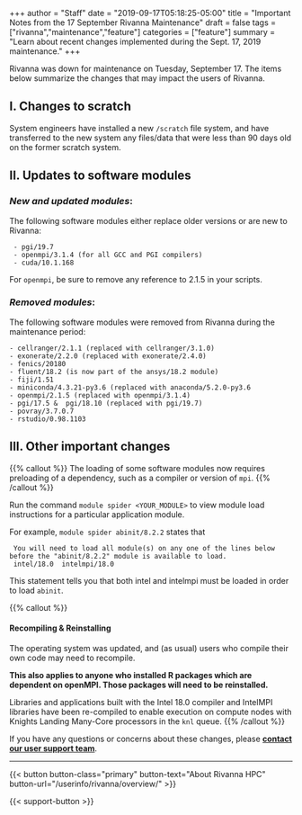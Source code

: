 +++
author = "Staff"
date = "2019-09-17T05:18:25-05:00"
title = "Important Notes from the 17 September Rivanna Maintenance"
draft = false
tags = ["rivanna","maintenance","feature"]
categories = ["feature"]
summary = "Learn about recent changes implemented during the Sept. 17, 2019 maintenance."
+++

<p class=lead>Rivanna was down for maintenance on Tuesday, September 17.  The items below summarize the changes that may impact the users of Rivanna.
</p>

## I.  **Changes to scratch**

System engineers have installed a new `/scratch` file system, and have transferred to the new system any files/data that were less than 90 days old on the former scratch system.

## II.  **Updates to software modules**
### _New and updated modules_:

The following software modules either replace older versions or are new to Rivanna: <br>

     - pgi/19.7
     - openmpi/3.1.4 (for all GCC and PGI compilers)
     - cuda/10.1.168

For `openmpi`, be sure to remove any reference to 2.1.5 in your scripts.

### _Removed modules_:

The following software modules were removed from Rivanna during the maintenance period:

    - cellranger/2.1.1 (replaced with cellranger/3.1.0)
    - exonerate/2.2.0 (replaced with exonerate/2.4.0)
    - fenics/20180
    - fluent/18.2 (is now part of the ansys/18.2 module)
    - fiji/1.51
    - miniconda/4.3.21-py3.6 (replaced with anaconda/5.2.0-py3.6
    - openmpi/2.1.5 (replaced with openmpi/3.1.4)
    - pgi/17.5 &  pgi/18.10 (replaced with pgi/19.7)
    - povray/3.7.0.7
    - rstudio/0.98.1103


## III. **Other important changes**

{{% callout %}}
The loading of some software modules now requires preloading of a dependency, such as a compiler or version of `mpi`.
{{% /callout %}}

Run the command `module spider <YOUR_MODULE>` to view module load instructions for a particular application module.

For example,  `module spider abinit/8.2.2`  states that

     You will need to load all module(s) on any one of the lines below before the "abinit/8.2.2" module is available to load.
     intel/18.0  intelmpi/18.0

This statement tells you that both intel and intelmpi must be loaded in order to load `abinit`.

{{% callout %}}
#### Recompiling & Reinstalling

The operating system was updated, and (as usual) users who compile their own code may need to recompile.

<b>
This also applies to anyone who installed R packages which are dependent on openMPI. Those packages will need to be reinstalled.
</b>

Libraries and applications built with the Intel 18.0 compiler and IntelMPI libraries have been re-compiled to enable execution on compute nodes with Knights Landing Many-Core processors in the `knl` queue.
{{% /callout %}}


If you have any questions or concerns about these changes, please [**contact our user support team**](https://uvarc.io/support).

- - -

{{< button button-class="primary" button-text="About Rivanna HPC" button-url="/userinfo/rivanna/overview/" >}}

{{< support-button >}}
